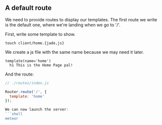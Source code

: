 A default route
--------------

We need to provide routes to display our templates. 
The first route we write is the default one, where we're landing when we go to '/'.

First, write some template to show.

```shell
touch client/home.{jade,js}
```

We create a js file with the same name because we may need it later.

```jade
template(name='home')
  h1 This is the Home Page pal!
```

And the route:

```js
// ./routes/index.js

Router.route('/', {
  template: 'home'
});

We can now launch the server:
```shell
meteor
```